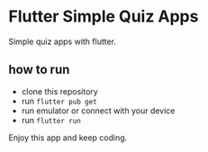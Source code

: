 # Flutter Simple Quiz Apps

Simple quiz apps with flutter.

## how to run
- clone this repository
- run `flutter pub get`
- run emulator or connect with your device
- run `flutter run`

Enjoy this app and keep coding.
